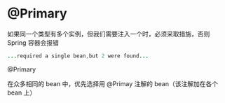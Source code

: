 # @Primary

如果同一个类型有多个实例，但我们需要注入一个时，必须采取措施，否则 Spring 容器会报错

```java
...required a single bean,but 2 were found...
```

@Primary 

在众多相同的 bean 中，优先选择用 @Primay 注解的 bean（该注解加在各个 bean 上）



